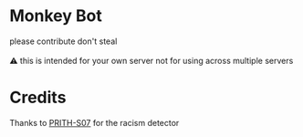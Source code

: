 # Monkey Bot

please contribute don't steal<br>
<br>
:warning: this is intended for your own server not for using across multiple servers

# Credits

Thanks to [PRITH-S07](https://github.com/PRITH-S07/Racistometer) for the racism detector
